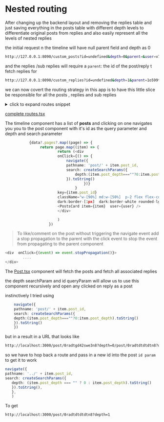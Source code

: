 # Nested routing

After changing up the backend layout and removing the replies table and just saving everything in the posts table with different depth levels to differentiate original posts from replies and also easily represent all the levels of nested replies

the initial request n the timeline will have null parent field and depth as 0

```sh
http://127.0.0.1:8090/custom_posts?id=undefined&depth=0&parent=&user=v7o41qltt4ttyy&created=YYYYescape+2023-01-16T06:47:26+03:00Z
```
 and the replies /sub replies will require a `parent`: the id of the post/reply t fetch replies for

 ```sh
 http://127.0.0.1:8090/custom_replies?id=undefined&depth=1&parent=1o599tvtue3ghwa&user=6wdrg4lavbr&created=YYYYescape+2023-01-16T06:47:26+03:00Z
 ``` 

we can now covert the routing strategy in this app is to have this little slice be responsible for all the posts , replies and sub replies


<details>
<summary> click to expand routes snippet</summary>

```ts
 return createBrowserRouter([
        {
          path: '/',
          element: <RootLayout user={user}  test_mode={test_mode}/>,
          // loader:userLoader(queryClient),
          errorElement: <ReactRouterError />,
          children: [
            { 
              element: <TimelineLayout user={user}/>,
              children:[
              {
                index:true,
                element:<Timeline user={user}/>
              }
            ]
            },
            {
              path: '/post',
              element: <PostLayout user={user} />,
              children: [
                {
                  path: ':id',
                  element: <Post user={user} />,
                  // loader: deferredBlogPostsLoader,
                },
              ],
            },]}
            ])
```
</details>

[complete routes.tsx](../src/routes.tsx)

The timeline component has a list of **posts** and clicking on one navigates you you to the post component with it's id as the query parameter and depth and search parameter

```ts
           {data?.pages?.map((page) => {
                return page.map((item) => {
                        return (<div
                        onClick={() => {
                            navigate({
                            pathname: 'post/' + item.post_id,
                            search: createSearchParams({
                                depth:(item.post_depth===""?0:item.post_depth).toString()
                            }).toString()
                                    })}
                                }
                        key={item.post_id}
                        className="w-[90%] md:w-[50%]  p-2 flex flex-col  border-black border-2 
                        dark:border-[1px]  dark:border-white rounded-lg gap-3">   
                        <PostsCard item={item}  user={user} />
                        </div>

                        )
                    })
```

> To like/comment on the post  without triggering the navigate event add a stop propagation to the parent with the click event to stop the event from propagating to the parent component

```ts
<div  onClick={(event) => event.stopPropagation()}>
        ....
</div>
```

The [Post.tsx](../src/pages/post/Post.tsx) component will fetch the posts and fetch all associated replies 

the depth searchParam and id queryParam will allow us to use this component recursively and open any clicked on reply as a post 

instinctively I tried using 

```ts
    navigate({
    pathname: 'post/' + item.post_id,
    search: createSearchParams({
    depth:(item.post_depth===""?0:item.post_depth).toString()
    }).toString()
    })
```
but in a result in a URL that looks like 

```sh
http://localhost:3000/post/0radtgd42swe3n8?depth=0/post/0radtdtdtdtn8?depth=1
```
 so we have to hop back a route and pass in a new id into the post `id param` to get it to work

 ```ts
 navigate({
pathname: '../' + item.post_id,
search: createSearchParams({
    depth: (item.post_depth === "" ? 0 : item.post_depth).toString()
    }).toString(),
    },
    )
 ```

To get 
```sh
http://localhost:3000/post/0radtdtdtdtn8?depth=1
```

